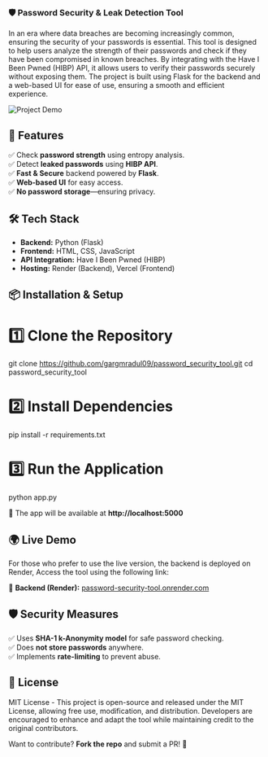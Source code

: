 ### **🛡️ Password Security & Leak Detection Tool**  
In an era where data breaches are becoming increasingly common, ensuring the security of your passwords is essential. This tool is designed to help users analyze the strength of their passwords and check if they have been compromised in known breaches. By integrating with the Have I Been Pwned (HIBP) API, it allows users to verify their passwords securely without exposing them. The project is built using Flask for the backend and a web-based UI for ease of use, ensuring a smooth and efficient experience. 

![Project Demo](https://via.placeholder.com/800x400?text=Project+Demo)  


## **🚀 Features**  
✅ Check **password strength** using entropy analysis.  
✅ Detect **leaked passwords** using **HIBP API**.  
✅ **Fast & Secure** backend powered by **Flask**.  
✅ **Web-based UI** for easy access.  
✅ **No password storage**—ensuring privacy.  


## **🛠️ Tech Stack**  
- **Backend:** Python (Flask)  
- **Frontend:** HTML, CSS, JavaScript  
- **API Integration:** Have I Been Pwned (HIBP)  
- **Hosting:** Render (Backend), Vercel (Frontend)  


## **📦 Installation & Setup**  

# **1️⃣ Clone the Repository**  
git clone https://github.com/gargmradul09/password_security_tool.git
cd password_security_tool


# **2️⃣ Install Dependencies**  
pip install -r requirements.txt


# **3️⃣ Run the Application**  
python app.py

🚀 The app will be available at **http://localhost:5000**  



## **🌍 Live Demo**  
For those who prefer to use the live version, the backend is deployed on Render, Access the tool using the following link:

🔗 **Backend (Render):** [password-security-tool.onrender.com](https://password-security-tool.onrender.com)  



## **🛡️ Security Measures**  
✅ Uses **SHA-1 k-Anonymity model** for safe password checking.  
✅ Does **not store passwords** anywhere.  
✅ Implements **rate-limiting** to prevent abuse.  


## **📜 License**  
MIT License - This project is open-source and released under the MIT License, allowing free use, modification, and distribution. Developers are encouraged to enhance and adapt the tool while maintaining credit to the original contributors. 


Want to contribute? **Fork the repo** and submit a PR! 🎉  
